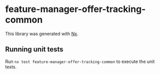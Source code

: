 # feature-manager-offer-tracking-common

This library was generated with [Nx](https://nx.dev).

## Running unit tests

Run `nx test feature-manager-offer-tracking-common` to execute the unit tests.
